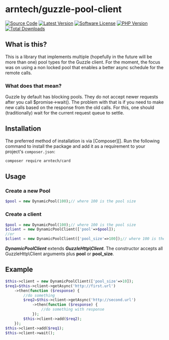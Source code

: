 # arntech/guzzle-pool-client
[![Source Code][badge-source]][source]
[![Latest Version][badge-release]][release]
[![Software License][badge-license]][license]
[![PHP Version][badge-php]][php]
[![Total Downloads][badge-downloads]][downloads]

## What is this?
This is a library that implements multiple (hopefully in the future will be more than one) pool types for the Guzzle client.
For the moment, the focus was on using a non locked pool that enables a better async schedule for the remote calls.
### What does that mean?
Guzzle by default has blocking pools. They do not accept newer requests after you call $promise->wait().
The problem with that is if you need to make new calls based on the response from the old calls.
For this, one should (traditionally) wait for the current request queue to settle.

## Installation

The preferred method of installation is via [Composer][]. Run the following
command to install the package and add it as a requirement to your project's
`composer.json`:

```bash
composer require arntech/card
```

## Usage
### Create a new Pool
```php
$pool = new DynamicPool(100);// where 100 is the pool size
```
### Create a client
```php
$pool = new DynamicPool(100);// where 100 is the pool size
$client = new DynamicPoolClient(['pool'=>$pool]);
//or
$client = new DynamicPoolClient(['pool_size'=>100]);// where 100 is the pool size
```
***DynamicPoolClient*** extends ***GuzzleHttp\Client***.
The constructor accepts all GuzzleHttp\Client arguments plus __pool__ or __pool_size__.

## Example
```php
$this->client = new DynamicPoolClient(['pool_size'=>10]);
$req1=$this->client->getAsync('http://first.url')
    ->then(function ($response) {
        //do something
        $req2=$this->client->getAsync('http://second.url')
            ->then(function ($response) {
                //do something with response
            });
        $this->client->add($req2);
    });
$this->client->add($req1);
$this->client->wait();
```


[badge-source]: https://img.shields.io/static/v1?label=source&message=arntech/guzzle-pool-client&color=blue&style=flat-square
[badge-release]: https://img.shields.io/packagist/v/arntech/guzzle-pool-client.svg?style=flat-square&label=release
[badge-license]: https://img.shields.io/packagist/l/arntech/guzzle-pool-client.svg?style=flat-square
[badge-php]: https://img.shields.io/packagist/php-v/arntech/guzzle-pool-client.svg?style=flat-square
[badge-downloads]: https://img.shields.io/packagist/dt/arntech/guzzle-pool-client.svg?style=flat-square&colorB=mediumvioletred

[source]: https://github.com/ARNTechnology/guzzle-pool-client
[release]: https://packagist.org/packages/arntech/guzzle-pool-client
[license]: https://github.com/ARNTechnology/guzzle-pool-client/blob/master/LICENSE
[php]: https://php.net
[downloads]: https://packagist.org/packages/arntech/guzzle-pool-client
